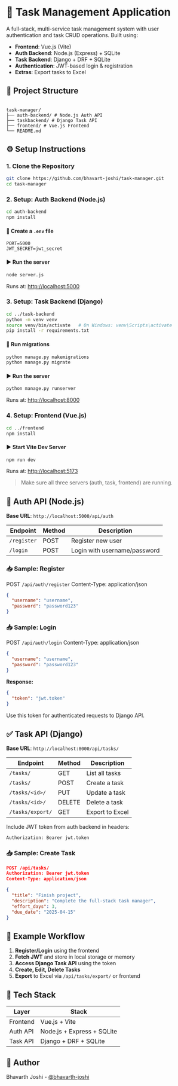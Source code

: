 # 📝 Task Management Application

A full-stack, multi-service task management system with user authentication and task CRUD operations. Built using:

- **Frontend**: Vue.js (Vite)
- **Auth Backend**: Node.js (Express) + SQLite
- **Task Backend**: Django + DRF + SQLite
- **Authentication**: JWT-based login & registration
- **Extras**: Export tasks to Excel

## 📁 Project Structure

```

task-manager/
├── auth-backend/ # Node.js Auth API
├── taskbackend/ # Django Task API
├── frontend/ # Vue.js Frontend
└── README.md

```

## ⚙️ Setup Instructions

### 1. Clone the Repository

```bash
git clone https://github.com/bhavart-joshi/task-manager.git
cd task-manager
```

### 2. Setup: Auth Backend (Node.js)

```bash
cd auth-backend
npm install
```

#### 🔧 Create a `.env` file

```env
PORT=5000
JWT_SECRET=jwt_secret
```

#### ▶️ Run the server

```bash
node server.js
```

Runs at: [http://localhost:5000](http://localhost:5000)

### 3. Setup: Task Backend (Django)

```bash
cd ../task-backend
python -m venv venv
source venv/bin/activate   # On Windows: venv\Scripts\activate
pip install -r requirements.txt
```

#### 🔧 Run migrations

```bash
python manage.py makemigrations
python manage.py migrate
```

#### ▶️ Run the server

```bash
python manage.py runserver
```

Runs at: [http://localhost:8000](http://localhost:8000)

### 4. Setup: Frontend (Vue.js)

```bash
cd ../frontend
npm install
```

#### ▶️ Start Vite Dev Server

```bash
npm run dev
```

Runs at: [http://localhost:5173](http://localhost:5173)

> Make sure all three servers (auth, task, frontend) are running.

## 🔐 Auth API (Node.js)

**Base URL**: `http://localhost:5000/api/auth`

| Endpoint    | Method | Description                  |
| ----------- | ------ | ---------------------------- |
| `/register` | POST   | Register new user            |
| `/login`    | POST   | Login with username/password |

### 📥 Sample: Register
POST `/api/auth/register`
Content-Type: application/json
```json
{
  "username": "username",
  "password": "password123"
}
```

### 📥 Sample: Login
POST `/api/auth/login`
Content-Type: application/json

```json
{
  "username": "username",
  "password": "password123"
}
```

**Response:**

```json
{
  "token": "jwt.token"
}
```

Use this token for authenticated requests to Django API.

## ✅ Task API (Django)

**Base URL**: `http://localhost:8000/api/tasks/`

| Endpoint         | Method | Description     |
| ---------------- | ------ | --------------- |
| `/tasks/`        | GET    | List all tasks  |
| `/tasks/`        | POST   | Create a task   |
| `/tasks/<id>/`   | PUT    | Update a task   |
| `/tasks/<id>/`   | DELETE | Delete a task   |
| `/tasks/export/` | GET    | Export to Excel |

Include JWT token from auth backend in headers:

```
Authorization: Bearer jwt.token
```

### 📥 Sample: Create Task

```json
POST /api/tasks/
Authorization: Bearer jwt.token
Content-Type: application/json

{
  "title": "Finish project",
  "description": "Complete the full-stack task manager",
  "effort_days": 3,
  "due_date": "2025-04-15"
}
```

## 🧪 Example Workflow

1. **Register/Login** using the frontend
2. **Fetch JWT** and store in local storage or memory
3. **Access Django Task API** using the token
4. **Create, Edit, Delete Tasks**
5. **Export** to Excel via `/api/tasks/export/` or frontend

## 🧰 Tech Stack

| Layer    | Stack                      |
| -------- | -------------------------- |
| Frontend | Vue.js + Vite              |
| Auth API | Node.js + Express + SQLite |
| Task API | Django + DRF + SQLite      |

## 👤 Author

Bhavarth Joshi - [@bhavarth-joshi](https://github.com/bhavarth-joshi)
